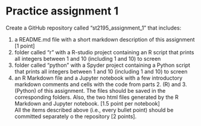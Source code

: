 # Practice assignment 1
Create a GitHub repository called “st2195_assignment_1” that includes:
1. a README.md file with a short markdown description of this assignment [1 point]
2. folder called “r” with a R-studio project containing an R script that prints all integers between 1 and 10 (including 1 and 10) to screen
3.  folder called “python” with a Spyder project containing a Python script that prints all integers between 1 and 10 (including 1 and 10) to screen
4. an R Markdown file and a Jupyter notebook with a few introductory markdown comments and cells with the code from parts 2. (R) and 3. (Python) of this assignment. The files should be saved in the corresponding folders. Also, the two html files generated by the R Markdown and Jupyter notebook. [1.5 point per notebook]  
All the items described above (i.e., every bullet point) should be committed separately o the repository [2 points].
